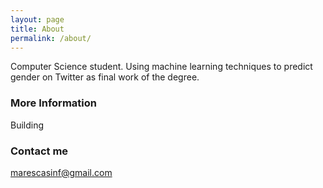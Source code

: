 ```yaml
---
layout: page
title: About
permalink: /about/
---
```


Computer Science student. Using machine learning techniques to predict gender on Twitter as final work of the degree.

### More Information
Building

### Contact me

[marescasinf@gmail.com](mailto:marescasinf@gmail.com)
